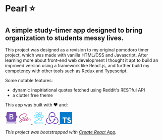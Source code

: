 # Pearl ⭐
## A simple study-timer app designed to bring organization to students messy lives.

This project was designed as a revision to my original pomodoro timer project, which was made with vanilla HTML/CSS and Javascript. After learning more about front-end web development I thought it apt to build an improved version using a framework like React.js, and further build my competency with other tools such as Redux and Typescript. 

Some notable features:
- dynamic inspiriational quotes fetched using Reddit's RESTful API
- a clutter free theme 

This app was built with ❤️ and:

   <a href="https://getbootstrap.com" target="_blank" rel="noreferrer"> <img src="https://raw.githubusercontent.com/devicons/devicon/master/icons/bootstrap/bootstrap-plain-wordmark.svg" alt="bootstrap" width="40" height="40"/></a> 
  <a href="https://sass-lang.com" target="_blank" rel="noreferrer"> <img src="https://raw.githubusercontent.com/devicons/devicon/master/icons/sass/sass-original.svg" alt="sass" width="40" height="40"/> </a> 
  <a href="https://reactjs.org/" target="_blank" rel="noreferrer"> <img src="https://raw.githubusercontent.com/devicons/devicon/master/icons/react/react-original-wordmark.svg" alt="react" width="40" height="40"/> </a> 
  <a href="https://redux.js.org" target="_blank" rel="noreferrer"> <img src="https://raw.githubusercontent.com/devicons/devicon/master/icons/redux/redux-original.svg" alt="redux" width="40" height="40"/> </a> 
  <a href="https://www.typescriptlang.org/" target="_blank" rel="noreferrer"> <img src="https://raw.githubusercontent.com/devicons/devicon/master/icons/typescript/typescript-original.svg" alt="typescript" width="40" height="40"/> </a> 

*This project was bootstrapped with [Create React App](https://github.com/facebook/create-react-app).*
